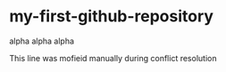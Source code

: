 # my-first-github-repository
alpha alpha alpha

This line was mofieid manually during conflict resolution